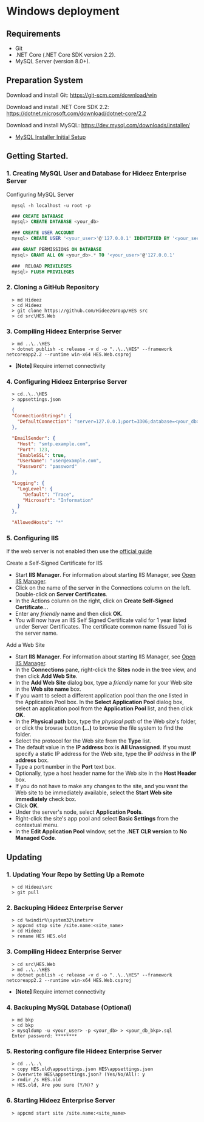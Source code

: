 # Windows deployment

## Requirements

  * Git
  * .NET Core (.NET Core SDK version 2.2).
  * MySQL Server (version 8.0+).

## Preparation System

Download and install Git: https://git-scm.com/download/win

Download and install .NET Core SDK 2.2: https://dotnet.microsoft.com/download/dotnet-core/2.2

Download and install MySQL: https://dev.mysql.com/downloads/installer/   
- [MySQL Installer Initial Setup](https://dev.mysql.com/doc/refman/8.0/en/mysql-installer.html)

## Getting Started.

### 1. Creating MySQL User and Database for Hideez Enterprise Server

Configuring MySQL Server
  
```shell
  mysql -h localhost -u root -p
```

```sql
  ### CREATE DATABASE
  mysql> CREATE DATABASE <your_db>

  ### CREATE USER ACCOUNT
  mysql> CREATE USER '<your_user>'@'127.0.0.1' IDENTIFIED BY '<your_secret>'

  ### GRANT PERMISSIONS ON DATABASE
  mysql> GRANT ALL ON <your_db>.* TO '<your_user>'@'127.0.0.1'

  ###  RELOAD PRIVILEGES
  mysql> FLUSH PRIVILEGES
```

### 2. Cloning a GitHub Repository

```shell
  > md Hideez
  > cd Hideez
  > git clone https://github.com/HideezGroup/HES src
  > cd src\HES.Web
```

### 3. Compiling Hideez Enterprise Server

```shell
  > md ..\..\HES
  > dotnet publish -c release -v d -o "..\..\HES" --framework netcoreapp2.2 --runtime win-x64 HES.Web.csproj
```
  * **[Note]** Require internet connectivity

### 4. Configuring Hideez Enterprise Server

```shell
  > cd..\..\HES
  > appsettings.json
```

```json
  {
  "ConnectionStrings": {
    "DefaultConnection": "server=127.0.0.1;port=3306;database=<your_db>;uid=<your_user>;pwd=<your_secret>"
  },

  "EmailSender": {
    "Host": "smtp.example.com",
    "Port": 123,
    "EnableSSL": true,
    "UserName": "user@example.com",
    "Password": "password"
  },

  "Logging": {
    "LogLevel": {
      "Default": "Trace",
      "Microsoft": "Information"
    }
  },

  "AllowedHosts": "*"
```

### 5. Configuring IIS

If the web server is not enabled then use the [official guide](https://docs.microsoft.com/en-us/aspnet/core/host-and-deploy/iis/?view=aspnetcore-2.2#iis-configuration)
 
Create a Self-Signed Certificate for IIS

- Start **IIS Manager**. For information about starting IIS Manager, see [Open IIS Manager](https://docs.microsoft.com/en-us/previous-versions/windows/it-pro/windows-server-2008-R2-and-2008/cc770472(v=ws.10)?redirectedfrom=MSDN).
- Click on the name of the server in the Connections column on the left. Double-click on **Server Certificates**.
- In the Actions column on the right, click on **Create Self-Signed Certificate...**
- Enter any *friendly* name and then click **OK**.
- You will now have an IIS Self Signed Certificate valid for 1 year listed under Server Certificates. The certificate common name (Issued To) is the server name.

Add a Web Site

- Start **IIS Manager**. For information about starting IIS Manager, see [Open IIS Manager](https://docs.microsoft.com/en-us/previous-versions/windows/it-pro/windows-server-2008-R2-and-2008/cc770472(v=ws.10)?redirectedfrom=MSDN).
- In the **Connections** pane, right-click the **Sites** node in the tree view, and then click **Add Web Site**.
- In the **Add Web Site** dialog box, type a *friendly* name for your Web site in the **Web site name** box.
- If you want to select a different application pool than the one listed in the Application Pool box. In the **Select Application Pool** dialog box, select an application pool from the **Application Pool** list, and then click **OK**.
- In the **Physical path** box, type the *physical path* of the Web site's folder, or click the browse button **(...)** to browse the file system to find the folder.
- Select the protocol for the Web site from the **Type** list.
- The default value in the **IP address** box is **All Unassigned**. If you must specify a static IP address for the Web site, type the IP *address* in the **IP address** box.
- Type a port number in the **Port** text box.
- Optionally, type a host header name for the Web site in the **Host Header** box.
- If you do not have to make any changes to the site, and you want the Web site to be immediately available, select the **Start Web site immediately** check box.
- Click **OK**.
- Under the server's node, select **Application Pools**.
- Right-click the site's app pool and select **Basic Settings** from the contextual menu.
- In the **Edit Application Pool** window, set the **.NET CLR version** to **No Managed Code**.

## Updating

### 1. Updating Your Repo by Setting Up a Remote

```shell
  > cd Hideez\src
  > git pull
```

### 2. Backuping Hideez Enterprise Server

```shell
  > cd %windir%\system32\inetsrv
  > appcmd stop site /site.name:<site_name>
  > cd Hideez 
  > rename HES HES.old
```

### 3. Compiling Hideez Enterprise Server

```shell
  > cd src\HES.Web
  > md ..\..\HES
  > dotnet publish -c release -v d -o "..\..\HES" --framework netcoreapp2.2 --runtime win-x64 HES.Web.csproj
```
  * **[Note]** Require internet connectivity

### 4. Backuping MySQL Database (Optional)

```shell
  > md bkp
  > cd bkp
  > mysqldump -u <your_user> -p <your_db> > <your_db_bkp>.sql
  Enter password: ********
```

### 5. Restoring configure file Hideez Enterprise Server

```shell
  > cd ..\..\
  > copy HES.old\appsettings.json HES\appsettings.json
  > Overwrite HES\appsettings.json? (Yes/No/All): y 
  > rmdir /s HES.old
  > HES.old, Are you sure (Y/N)? y
```

### 6. Starting Hideez Enterprise Server

```shell
  > appcmd start site /site.name:<site_name>  
```
